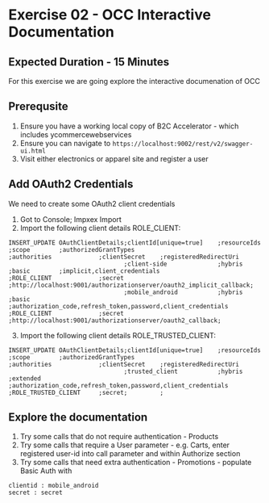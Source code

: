 # Exercise 02 - OCC Interactive Documentation
## Expected Duration - 15 Minutes

For this exercise we are going explore the interactive documenation of OCC

## Prerequsite
1. Ensure you have a working local copy of B2C Accelerator - which includes ycommercewebservices
2. Ensure you can navigate to `https://localhost:9002/rest/v2/swagger-ui.html`
3. Visit either electronics or apparel site and register a user

## Add OAuth2 Credentials

We need to create some OAuth2 client credentials

1. Got to Console; Impxex Import
2. Import the following client details ROLE_CLIENT:
```
INSERT_UPDATE OAuthClientDetails;clientId[unique=true]    ;resourceIds       ;scope        ;authorizedGrantTypes                                    ;authorities             ;clientSecret    ;registeredRedirectUri
                                ;client-side              ;hybris            ;basic        ;implicit,client_credentials                                     ;ROLE_CLIENT             ;secret          ;http://localhost:9001/authorizationserver/oauth2_implicit_callback;
                                ;mobile_android           ;hybris            ;basic        ;authorization_code,refresh_token,password,client_credentials    ;ROLE_CLIENT             ;secret          ;http://localhost:9001/authorizationserver/oauth2_callback;
```
3. Import the following client details ROLE_TRUSTED_CLIENT:
```
INSERT_UPDATE OAuthClientDetails;clientId[unique=true]    ;resourceIds       ;scope        ;authorizedGrantTypes                                            ;authorities             ;clientSecret    ;registeredRedirectUri 
                                ;trusted_client           ;hybris            ;extended     ;authorization_code,refresh_token,password,client_credentials    ;ROLE_TRUSTED_CLIENT     ;secret;         ;
```

## Explore the documentation
1. Try some calls that do not require authentication - Products 
2. Try some calls that require a User parameter - e.g. Carts, enter registered user-id into call parameter and within Authorize section
3. Try some calls that need extra authentication - Promotions - populate Basic Auth with 
```
clientid : mobile_android
secret : secret
```